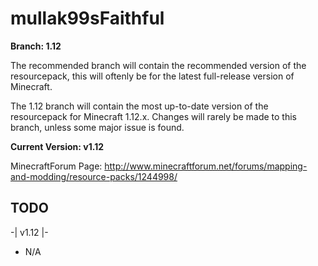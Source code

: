 # mullak99sFaithful

**Branch: 1.12**

The recommended branch will contain the recommended version of the resourcepack, this will oftenly be for the latest full-release version of Minecraft.

The 1.12 branch will contain the most up-to-date version of the resourcepack for Minecraft 1.12.x. Changes will rarely be made to this branch, unless some major issue is found.

**Current Version: v1.12**

MinecraftForum Page: http://www.minecraftforum.net/forums/mapping-and-modding/resource-packs/1244998/

## TODO

-| v1.12 |-

- N/A
